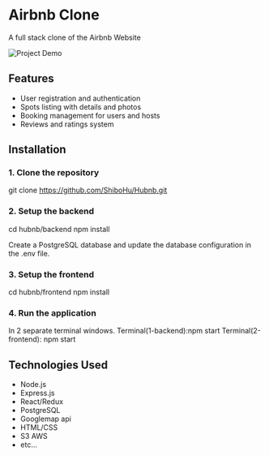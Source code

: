 # Airbnb Clone

A full stack clone of the Airbnb Website

![Project Demo](https://i.ibb.co/C72H4TK/hubnbnew.png)
## Features

- User registration and authentication
- Spots listing with details and photos
- Booking management for users and hosts
- Reviews and ratings system

## Installation

### 1. Clone the repository

git clone https://github.com/ShiboHu/Hubnb.git

### 2. Setup the backend 

cd hubnb/backend
npm install

Create a PostgreSQL database and update the database configuration in the .env file.

### 3. Setup the frontend 

cd hubnb/frontend 
npm install 

### 4. Run the application 

In 2 separate terminal windows. 
Terminal(1-backend):npm start
Terminal(2-frontend): npm start


## Technologies Used
- Node.js
- Express.js
- React/Redux
- PostgreSQL
- Googlemap api
- HTML/CSS
- S3 AWS
- etc...

